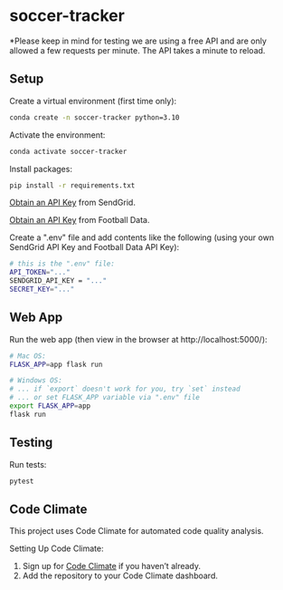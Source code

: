 # soccer-tracker

*Please keep in mind for testing we are using a free API and are only allowed a few requests per minute. The API takes a minute to reload.

## Setup

Create a virtual environment (first time only):

```sh
conda create -n soccer-tracker python=3.10
```

Activate the environment:

```sh
conda activate soccer-tracker
```

Install packages:

```sh
pip install -r requirements.txt
```

[Obtain an API Key](https://sendgrid.com/en-us/solutions/email-api) from SendGrid.

[Obtain an API Key](https://www.football-data.org/) from Football Data.

Create a ".env" file and add contents like the following (using your own SendGrid API Key and Football Data API Key):

```sh
# this is the ".env" file:
API_TOKEN="..."
SENDGRID_API_KEY = "..."
SECRET_KEY="..."
```


## Web App
Run the web app (then view in the browser at http://localhost:5000/):

```sh
# Mac OS:
FLASK_APP=app flask run

# Windows OS:
# ... if `export` doesn't work for you, try `set` instead
# ... or set FLASK_APP variable via ".env" file
export FLASK_APP=app
flask run
```


## Testing

Run tests:

```sh
pytest
```


## Code Climate

This project uses Code Climate for automated code quality analysis.

Setting Up Code Climate:

1. Sign up for [Code Climate](https://codeclimate.com/quality) if you haven’t already.
2. Add the repository to your Code Climate dashboard.